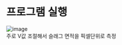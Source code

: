 # 프로그램 실행
![image](https://github.com/user-attachments/assets/07a79acd-d4b7-4eff-aaa4-39e38f4015b2)<br>
주로 V값 조절해서 슬래그 면적을 픽셀단위로 측정

